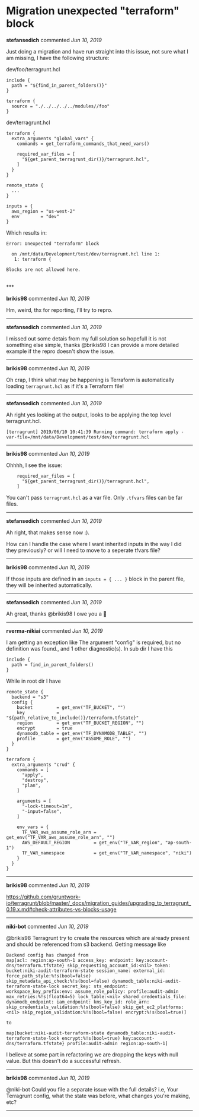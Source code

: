 # Migration unexpected "terraform" block

**stefansedich** commented *Jun 10, 2019*

Just doing a migration and have run straight into this issue, not sure what I am missing, I have the following structure:

dev/foo/terragrunt.hcl
```
include {
  path = "${find_in_parent_folders()}"
}

terraform {
  source = "./../../../../modules//foo"
}
```

dev/terragrunt.hcl
```
terraform {
  extra_arguments "global_vars" {
    commands = get_terraform_commands_that_need_vars()

    required_var_files = [
      "${get_parent_terragrunt_dir()}/terragrunt.hcl",
    ]
  }
}

remote_state {
  ...
}

inputs = {
  aws_region = "us-west-2"
  env        = "dev"
}
```

Which results in:

```
Error: Unexpected "terraform" block

  on /mnt/data/Development/test/dev/terragrunt.hcl line 1:
   1: terraform {

Blocks are not allowed here.
```


<br />
***


**brikis98** commented *Jun 10, 2019*

Hm, weird, thx for reporting, I'll try to repro.
***

**stefansedich** commented *Jun 10, 2019*

I missed out some detais from my full solution so hopefull it is not something else simple, thanks @brikis98 I can provide a more detailed example if the repro doesn't show the issue.
***

**brikis98** commented *Jun 10, 2019*

Oh crap, I think what may be happening is Terraform is automatically loading `terragrunt.hcl` as if it's a Terraform file!
***

**stefansedich** commented *Jun 10, 2019*

Ah right yes looking at the output, looks to be applying the top level terragrunt.hcl.

```
[terragrunt] 2019/06/10 10:41:39 Running command: terraform apply -var-file=/mnt/data/Development/test/dev/terragrunt.hcl
```
***

**brikis98** commented *Jun 10, 2019*

Ohhhh, I see the issue:

```
    required_var_files = [
      "${get_parent_terragrunt_dir()}/terragrunt.hcl",
    ]
```

You can't pass `terragrunt.hcl` as a var file. Only `.tfvars` files can be far files.
***

**stefansedich** commented *Jun 10, 2019*

Ah right, that makes sense now :).

How can I handle the case where I want inherited inputs in the way I did they previously? or will I need to move to a seperate tfvars file?
***

**brikis98** commented *Jun 10, 2019*

If those inputs are defined in an `inputs = { ... }` block in the parent file, they will be inherited automatically.
***

**stefansedich** commented *Jun 10, 2019*

Ah great, thanks @brikis98 I owe you a :beer: 
***

**rverma-nikiai** commented *Jun 10, 2019*

I am getting an exception like The argument "config" is required, but no definition was found., and 1 other diagnostic(s). In sub dir I have this
```
include {
  path = find_in_parent_folders()
}
```
While in root dir I have
```
remote_state {
  backend = "s3"
  config {
    bucket         = get_env("TF_BUCKET", "")
    key            = "${path_relative_to_include()}/terraform.tfstate}"
    region         = get_env("TF_BUCKET_REGION", "")
    encrypt        = true
    dynamodb_table = get_env("TF_DYNAMODB_TABLE", "")
    profile        = get_env("ASSUME_ROLE", "")
  }
}

terraform {
  extra_arguments "crud" {
    commands = [
      "apply",
      "destroy",
      "plan",
    ]

    arguments = [
      "-lock-timeout=1m",
      "-input=false",
    ]

    env_vars = {
      TF_VAR_aws_assume_role_arn = get_env("TF_VAR_aws_assume_role_arn", "")
      AWS_DEFAULT_REGION         = get_env("TF_VAR_region", "ap-south-1")
      TF_VAR_namespace           = get_env("TF_VAR_namespace", "niki")
    }
  }
}
```
***

**brikis98** commented *Jun 10, 2019*

https://github.com/gruntwork-io/terragrunt/blob/master/_docs/migration_guides/upgrading_to_terragrunt_0.19.x.md#check-attributes-vs-blocks-usage
***

**niki-bot** commented *Jun 10, 2019*

@brikis98 Terragrunt try to create the resources which are already present and should be referenced from s3 backend. Getting message like
```
Backend config has changed from
map[acl: region:ap-south-1 access_key: endpoint: key:account-dns/terraform.tfstate} skip_requesting_account_id:<nil> token: bucket:niki-audit-terraform-state session_name: external_id: force_path_style:%!s(bool=false) skip_metadata_api_check:%!s(bool=false) dynamodb_table:niki-audit-terraform-state-lock secret_key: sts_endpoint: workspace_key_prefix:env: assume_role_policy: profile:audit-admin max_retries:%!s(float64=5) lock_table:<nil> shared_credentials_file: dynamodb_endpoint: iam_endpoint: kms_key_id: role_arn: skip_credentials_validation:%!s(bool=false) skip_get_ec2_platforms:<nil> skip_region_validation:%!s(bool=false) encrypt:%!s(bool=true)]

to

map[bucket:niki-audit-terraform-state dynamodb_table:niki-audit-terraform-state-lock encrypt:%!s(bool=true) key:account-dns/terraform.tfstate} profile:audit-admin region:ap-south-1]
```
I believe at some part in refactoring we are dropping the keys with null value. But this doesn't do a successful refresh.
***

**brikis98** commented *Jun 10, 2019*

@niki-bot Could you file a separate issue with the full details? i.e, Your Terragrunt config, what the state was before, what changes you're making, etc?
***

